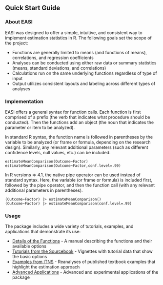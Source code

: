 
## Quick Start Guide

### About EASI

EASI was designed to offer a simple, intuitive, and consistent way to implement estimation statistics in R. The following goals set the scope of the project:

- Functions are generally limited to means (and functions of means), correlations, and regression coefficients
- Analyses can be conducted using either raw data or summary statistics (means, standard deviations, and correlations)
- Calculations run on the same underlying functions regardless of type of input
- Output utilizes consistent layouts and labeling across different types of analyses

### Implementation

EASI offers a general syntax for function calls. Each function is first comprised of a prefix (the verb that indicates what procedure should be conducted). Then the functions add an object (the noun that indicates the parameter or item to be analyzed). 

In standard R syntax, the function name is followed in parentheses by the variable to be analyzed (or frame or formula, depending on the research design). Similarly, any relevant additional parameters (such as different confidence levels, null values, etc.) can be included. 

```
estimateMeanComparison(Outcome~Factor)
estimateMeanComparison(Outcome~Factor,conf.level=.99)
```

In R versions => 4.1, the native pipe operator can be used instead of standard syntax. Here, the variable (or frame or formula) is included first, followed by the pipe operator, and then the function call (with any relevant additional parameters in parentheses). 

```
(Outcome~Factor) |> estimateMeanComparison()
(Outcome~Factor) |> estimateMeanComparison(conf.level=.99)
```

### Usage

The package includes a wide variety of tutorials, examples, and applications that demonstrate its use:

- [Details of the Functions](./functions) - A manual describing the functions and their available options
- [Tutorials from the Sourcebook](./tutorials) - Vignettes with tutorial data that show the basic options 
- [Examples from ITNS](./examples) - Reanalyses of published textbook examples that highlight the estimation approach 
- [Advanced Applications](./applications) - Advanced and experimental applications of the package
